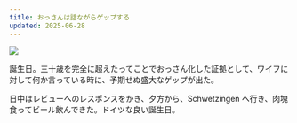 ```yaml
---
title: おっさんは話ながらゲップする
updated: 2025-06-28
---
```

![](https://i.imgur.com/D1cvasu.jpeg)

誕生日。三十歳を完全に超えたってことでおっさん化した証拠として、ワイフに対して何か言っている時に、予期せぬ盛大なゲップが出た。

日中はレビューへのレスポンスをかき、夕方から、Schwetzingen へ行き、肉塊食ってビール飲んできた。ドイツな良い誕生日。